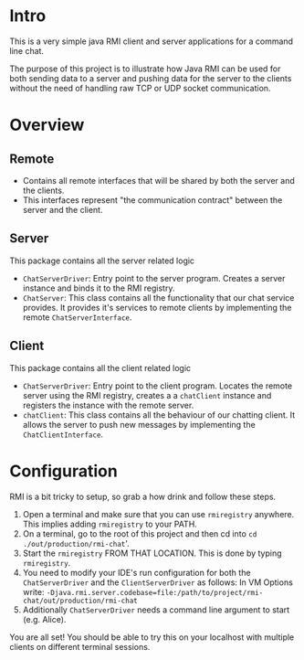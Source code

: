 # Intro
This is a very simple java RMI client and server applications for a command line chat.

The purpose of this project is to illustrate how Java RMI can be used for both sending data to a server and pushing 
data for the server to the clients without the need of handling raw TCP or UDP socket communication.

# Overview
## Remote
- Contains all remote interfaces that will be shared by both the server and the clients.
- This interfaces represent "the communication contract" between the server and the client.

## Server
This package contains all the server related logic
- `ChatServerDriver`: Entry point to the server program. Creates a server instance and binds it to the RMI registry. 
- `ChatServer`: This class contains all the functionality that our chat service provides.  It provides it's services to 
remote clients by implementing the remote `ChatServerInterface`.

## Client
This package contains all the client related logic
- `ChatServerDriver`: Entry point to the client program. Locates the remote server using the RMI registry, creates a
a `chatClient` instance and registers the instance with the remote server. 
- `chatClient`: This class contains all the behaviour of our chatting client.  It allows the server to push new messages
by implementing the `ChatClientInterface`.

# Configuration
RMI is a bit tricky to setup, so grab a how drink and follow these steps.
1. Open a terminal and make sure that you can use `rmiregistry` anywhere.  This implies adding `rmiregistry` to your PATH.
2. On a terminal, go to the root of this project and then cd into `cd ./out/production/rmi-chat`'.
3. Start the `rmiregistry` FROM THAT LOCATION. This is done by typing `rmiregistry`.
4. You need to modify your IDE's run configuration for both the `ChatServerDriver` and the `ClientServerDriver` as follows:
In VM Options write: `-Djava.rmi.server.codebase=file:/path/to/project/rmi-chat/out/production/rmi-chat`
5. Additionally `ChatServerDriver` needs a command line argument to start (e.g. Alice).

You are all set! You should be able to try this on your localhost with multiple clients on different terminal
sessions.